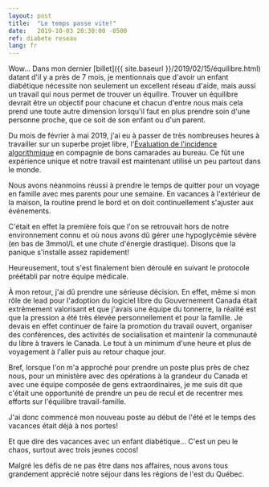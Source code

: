 ```yaml
---
layout: post
title:  "Le temps passe vite!"
date:   2019-10-03 20:30:00 -0500
ref: diabete reseau
lang: fr
---
```

Wow...
Dans mon dernier [billet]({{ site.baseurl }}/2019/02/15/équilibre.html) datant d'il y a près de 7 mois, je mentionnais que d'avoir un enfant diabétique nécessite non seulement un excellent réseau d'aide, mais aussi un travail qui nous permet de trouver un équilire.
Trouver un équilibre devrait être un objectif pour chacune et chacun d'entre nous mais cela prend une toute autre dimension lorsqu'il faut en plus prendre soin d'une personne proche, que ce soit de son enfant ou d'un parent.

Du mois de février à mai 2019, j'ai eu à passer de très nombreuses heures à travailler sur un superbe projet libre, l'[Évaluation de l'incidence algorithmique](https://github.com/canada-ca/aia-eia-js) en compagnie de bons camarades au bureau.
Ce fût une expérience unique et notre travail est maintenant utilisé un peu partout dans le monde.

Nous avons néanmoins réussi à prendre le temps de quitter pour un voyage en famille avec mes parents pour une semaine.
En vacances à l'extérieur de la maison, la routine prend le bord et on doit continuellement s'ajuster aux événements.

C'était en effet la première fois que l'on se retrouvait hors de notre environnement connu et où nous avons dû gérer une hypoglycémie sévère (en bas de 3mmol/L et une chute d'énergie drastique).
Disons que la panique s'installe assez rapidement!

Heureusement, tout s'est finalement bien déroulé en suivant le protocole préétabli par notre équipe médicale.

À mon retour, j'ai dû prendre une sérieuse décision.
En effet, même si mon rôle de lead pour l'adoption du logiciel libre du Gouvernement Canada était extrêmement valorisant et que j'avais une équipe du tonnerre, la réalité est que la pression a été très élevée personnellement et pour la famille.
Je devais en effet continuer de faire la promotion du travail ouvert, organiser des conférences, des activités de socialisation et maintenir la communauté du libre à travers le Canada.
Le tout à un minimum d'une heure et plus de voyagement à l'aller puis au retour chaque jour.

Bref, lorsque l'on m'a approché pour prendre un poste plus près de chez nous, pour un ministère avec des opérations à la grandeur du Canada et avec une équipe composée de gens extraordinaires, je me suis dit que c'était une opportunité de prendre un peu de recul et de recentrer mes efforts sur l'équilibre travail-famille.

J'ai donc commencé mon nouveau poste au début de l'été et le temps des vacances était déjà à nos portes!

Et que dire des vacances avec un enfant diabétique...
C'est un peu le chaos, surtout avec trois jeunes cocos!

Malgré les défis de ne pas être dans nos affaires, nous avons tous grandement apprécié notre séjour dans les régions de l'est du Québec.
